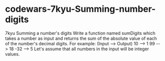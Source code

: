 # codewars-7kyu-Summing-number-digits
7kyu Summing a number's digits   Write a function named sumDigits which takes a number as input and returns the sum of the absolute value of each of the number's decimal digits.  For example: (Input --> Output)  10 --> 1 99 --> 18 -32 --> 5 Let's assume that all numbers in the input will be integer values.
